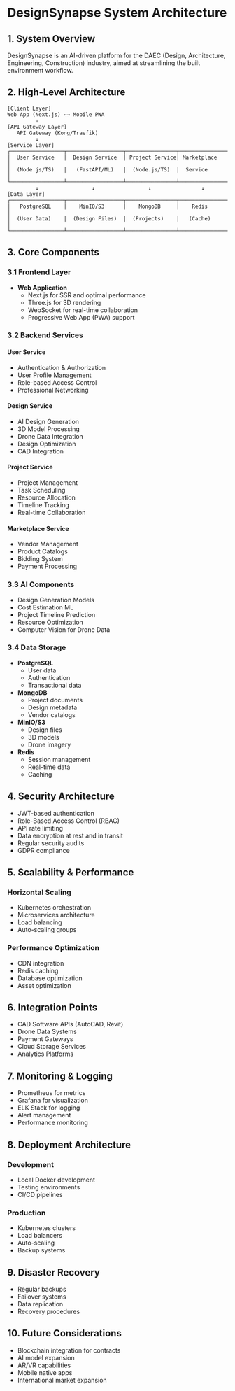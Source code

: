 # DesignSynapse System Architecture

## 1. System Overview
DesignSynapse is an AI-driven platform for the DAEC (Design, Architecture, Engineering, Construction) industry, aimed at streamlining the built environment workflow.

## 2. High-Level Architecture
```
[Client Layer]
Web App (Next.js) ←→ Mobile PWA
         ↓
[API Gateway Layer]
   API Gateway (Kong/Traefik)
         ↓
[Service Layer]
┌─────────────────┬──────────────────┬────────────────┬────────────────┐
│  User Service   │  Design Service  │ Project Service│ Marketplace    │
│  (Node.js/TS)   │   (FastAPI/ML)   │  (Node.js/TS)  │  Service      │
└─────────────────┴──────────────────┴────────────────┴────────────────┘
         ↓                 ↓                 ↓                ↓
[Data Layer]
┌─────────────────┬──────────────────┬────────────────┬────────────────┐
│   PostgreSQL    │    MinIO/S3      │    MongoDB     │    Redis       │
│  (User Data)    │  (Design Files)  │  (Projects)    │   (Cache)      │
└─────────────────┴──────────────────┴────────────────┴────────────────┘
```

## 3. Core Components

### 3.1 Frontend Layer
- **Web Application**
  - Next.js for SSR and optimal performance
  - Three.js for 3D rendering
  - WebSocket for real-time collaboration
  - Progressive Web App (PWA) support

### 3.2 Backend Services
#### User Service
- Authentication & Authorization
- User Profile Management
- Role-based Access Control
- Professional Networking

#### Design Service
- AI Design Generation
- 3D Model Processing
- Drone Data Integration
- Design Optimization
- CAD Integration

#### Project Service
- Project Management
- Task Scheduling
- Resource Allocation
- Timeline Tracking
- Real-time Collaboration

#### Marketplace Service
- Vendor Management
- Product Catalogs
- Bidding System
- Payment Processing

### 3.3 AI Components
- Design Generation Models
- Cost Estimation ML
- Project Timeline Prediction
- Resource Optimization
- Computer Vision for Drone Data

### 3.4 Data Storage
- **PostgreSQL**
  - User data
  - Authentication
  - Transactional data
- **MongoDB**
  - Project documents
  - Design metadata
  - Vendor catalogs
- **MinIO/S3**
  - Design files
  - 3D models
  - Drone imagery
- **Redis**
  - Session management
  - Real-time data
  - Caching

## 4. Security Architecture
- JWT-based authentication
- Role-Based Access Control (RBAC)
- API rate limiting
- Data encryption at rest and in transit
- Regular security audits
- GDPR compliance

## 5. Scalability & Performance
### Horizontal Scaling
- Kubernetes orchestration
- Microservices architecture
- Load balancing
- Auto-scaling groups

### Performance Optimization
- CDN integration
- Redis caching
- Database optimization
- Asset optimization

## 6. Integration Points
- CAD Software APIs (AutoCAD, Revit)
- Drone Data Systems
- Payment Gateways
- Cloud Storage Services
- Analytics Platforms

## 7. Monitoring & Logging
- Prometheus for metrics
- Grafana for visualization
- ELK Stack for logging
- Alert management
- Performance monitoring

## 8. Deployment Architecture
### Development
- Local Docker development
- Testing environments
- CI/CD pipelines

### Production
- Kubernetes clusters
- Load balancers
- Auto-scaling
- Backup systems

## 9. Disaster Recovery
- Regular backups
- Failover systems
- Data replication
- Recovery procedures

## 10. Future Considerations
- Blockchain integration for contracts
- AI model expansion
- AR/VR capabilities
- Mobile native apps
- International market expansion
